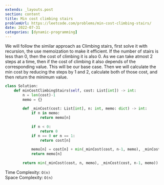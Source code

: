 ```yaml
---
extends: _layouts.post
section: content
title: Min cost climbing stairs
problemUrl: https://leetcode.com/problems/min-cost-climbing-stairs/
date: 2022-07-31
categories: [dynamic-programming]
---
```


We will follow the similar approach as Climbing stairs, first solve it with recursion, the use memoization to make it efficient. If the number of stairs is less than 0, then the cost of climbing it is also 0. As we can take atmost 2 steps at a time, then if the cost of climbing it also depends of the corresponding value. This will be our base case. Then we will calculate the min cost by reducing the steps by 1 and 2, calculate both of those cost, and then return the minimum value.

```python
class Solution:
    def minCostClimbingStairs(self, cost: List[int]) -> int:
        n = len(cost)-1
        memo = {}
        
        def _minCost(cost: List[int], n: int, memo: dict) -> int:
            if n in memo:
                return memo[n]
            
            if n < 0:
                return 0
            if n == 0 or n == 1:
                return cost[n]
            
            memo[n] = cost[n] + min(_minCost(cost, n-1, memo), _minCost(cost, n-2, memo))
            return memo[n]
        
        return min(_minCost(cost, n, memo), _minCost(cost, n-1, memo))
```

Time Complexity: `O(n)` <br/>
Space Complexity: `O(n)`
